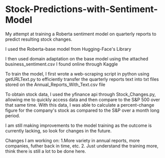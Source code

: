 # Stock-Predictions-with-Sentiment-Model
My attempt at training a Roberta sentiment model on quarterly reports to predict resulting stock changes.

I used the Roberta-base model from Hugging-Face's Library

I then used domain adaptation on the base model using the attached business_sentiment.csv I found online through Kaggle

To train the model, I first wrote a web-scraping script in python using getURLText.py to efficiently transfer the quarterly reports text into txt files stored on the Annual_Reports_With_Text.csv file

To obtain stock data, I used the yfinance api through Stock_Changes.py, allowing me to quickly access data and then compare to the S&P 500 over that same time. With this data, I was able to calculate a percent-change figure for the company's stock as compared to the S&P over a month long period.

I am still making improvements to the model training as the outcome is currently lacking, so look for changes in the future.

Changes I am working on:
1.More variety in annual reports, more companies, futher back in time, etc.
2. Just understand the training more, think there is still a lot to be done here.
